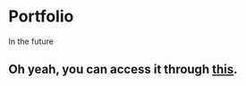 # Portfolio  
In the future  
## Oh yeah, you can access it through [this](https://josuecota.github.io/).
